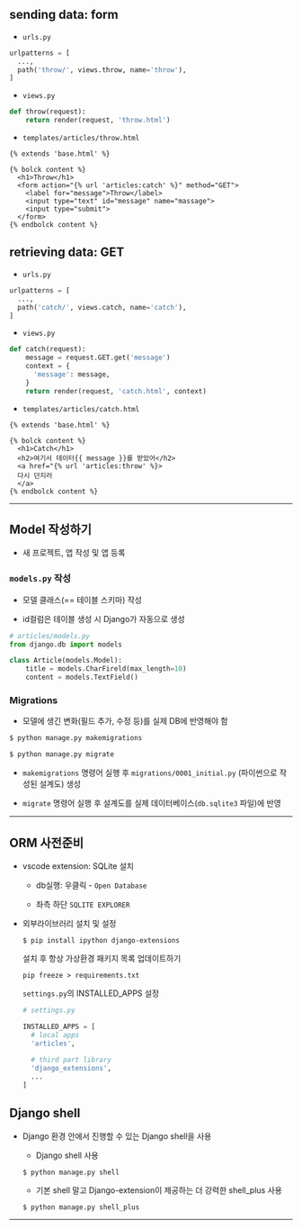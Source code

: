 ## sending data: form

- `urls.py`

```python
urlpatterns = [
  ...,
  path('throw/', views.throw, name='throw'),
]
```

- `views.py`

```python
def throw(request):
    return render(request, 'throw.html')
```

- `templates/articles/throw.html`

```django
{% extends 'base.html' %}

{% bolck content %}
  <h1>Throw</h1>
  <form action="{% url 'articles:catch' %}" method="GET">
    <label for="message">Throw</label>
    <input type="text" id="message" name="massage">
    <input type="submit">
  </form>
{% endbolck content %}
```

## retrieving data: GET

- `urls.py`

```python
urlpatterns = [
  ...,
  path('catch/', views.catch, name='catch'),
]
```

- `views.py`

```python
def catch(request):
    message = request.GET.get('message')
    context = {
      'message': message,
    }
    return render(request, 'catch.html', context)
```

- `templates/articles/catch.html`

```django
{% extends 'base.html' %}

{% bolck content %}
  <h1>Catch</h1>
  <h2>여기서 데이터{{ message }}를 받았어</h2>
  <a href="{% url 'articles:throw' %}>
  다시 던지러
  </a>
{% endbolck content %}
```

---

## Model 작성하기

- 새 프로젝트, 앱 작성 및 앱 등록

### `models.py` 작성

- 모델 클래스(== 테이블 스키마) 작성

- id컬럼은 테이블 생성 시 Django가 자동으로 생성

```python
# articles/models.py
from django.db import models

class Article(models.Model):
    title = models.CharFireld(max_length=10)
    content = models.TextField()
```

### Migrations

- 모델에 생긴 변화(필드 추가, 수정 등)를 실제 DB에 반영해야 함

```bash
$ python manage.py makemigrations

$ python manage.py migrate
```

- `makemigrations` 명령어 실행 후 `migrations/0001_initial.py` (파이썬으로 작성된 설계도) 생성

- `migrate` 명령어 실행 후 설계도를 실제 데이터베이스(`db.sqlite3` 파일)에 반영

---

## ORM 사전준비

- vscode extension: SQLite 설치

  - db실행: 우클릭 - `Open Database`

  - 좌측 하단 `SQLITE EXPLORER`

- 외부라이브러리 설치 및 설정

  `$ pip install ipython django-extensions`

  설치 후 항상 가상환경 패키지 목록 업데이트하기

  `pip freeze > requirements.txt`

  `settings.py`의 INSTALLED_APPS 설정

  ```python
  # settings.py

  INSTALLED_APPS = [
    # local apps
    'articles',
    
    # third part library
    'django_extensions',
    ...
  ]
  ```

## Django shell

- Django 환경 안에서 진행할 수 있는 Django shell을 사용

  - Django shell 사용

  `$ python manage.py shell`

  - 기본 shell 말고 Django-extension이 제공하는 더 강력한 shell_plus 사용

  `$ python manage.py shell_plus`

---

